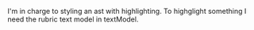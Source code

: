 I'm in charge to styling an ast with highlighting. To highglight something I need the rubric text model in textModel.
